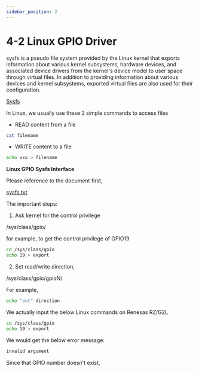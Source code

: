 ```yaml
---
sidebar_position: 2
---
```

# 4-2 Linux GPIO Driver

sysfs is a pseudo file system provided by the Linux kernel that exports information about various kernel subsystems, hardware devices, and associated device drivers from the kernel's device model to user space through virtual files. In addition to providing information about various devices and kernel subsystems, exported virtual files are also used for their configuration.

[Sysfs](https://en.wikipedia.org/wiki/Sysfs)

In Linux, we usually use these 2 simple commands to access files  

- READ content from a file

```bash
cat filename
```

- WRITE content to a file

```bash
echo xxx > filename
```

**Linux GPIO Sysfs Interface**  

Please reference to the document first,

[sysfs.txt](https://www.kernel.org/doc/Documentation/gpio/sysfs.txt)

The important steps:

1. Ask kernel for the control privilege

/sys/class/gpio/

for example, to get the control privilege of GPIO19

```bash
cd /sys/class/gpio
echo 19 > export  
```

2. Set read/write direction,  

/sys/class/gpio/gpioN/

For example,  

```bash
echo "out" direction
```

We actually input the below Linux commands on Renesas RZ/G2L  

```bash
cd /sys/class/gpio
echo 19 > export
```

We would get the below error message:  

```bash
invalid argument
```

Since that GPIO number doesn't exist,  

